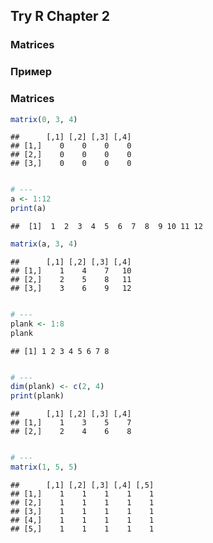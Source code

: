 ## Try R Chapter 2

### Matrices

### Пример
### Matrices

```r
matrix(0, 3, 4)
```

```
##      [,1] [,2] [,3] [,4]
## [1,]    0    0    0    0
## [2,]    0    0    0    0
## [3,]    0    0    0    0
```

```r

# ---
a <- 1:12
print(a)
```

```
##  [1]  1  2  3  4  5  6  7  8  9 10 11 12
```

```r
matrix(a, 3, 4)
```

```
##      [,1] [,2] [,3] [,4]
## [1,]    1    4    7   10
## [2,]    2    5    8   11
## [3,]    3    6    9   12
```

```r

# ---
plank <- 1:8
plank
```

```
## [1] 1 2 3 4 5 6 7 8
```

```r

# ---
dim(plank) <- c(2, 4)
print(plank)
```

```
##      [,1] [,2] [,3] [,4]
## [1,]    1    3    5    7
## [2,]    2    4    6    8
```

```r

# ---
matrix(1, 5, 5)
```

```
##      [,1] [,2] [,3] [,4] [,5]
## [1,]    1    1    1    1    1
## [2,]    1    1    1    1    1
## [3,]    1    1    1    1    1
## [4,]    1    1    1    1    1
## [5,]    1    1    1    1    1
```

